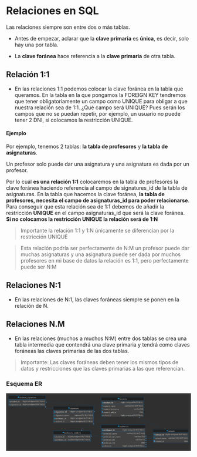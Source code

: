 # Relaciones en SQL

Las relaciones siempre son entre dos o más tablas.

- Antes de empezar, aclarar que la **clave primaria** es **única**, es decir, solo hay una por tabla.

- La **clave foránea** hace referencia a la **clave primaria** de otra tabla.

## Relación 1:1

- En las relaciones 1:1 podemos colocar la clave foránea en la tabla que queramos. En la tabla en la que pongamos la FOREIGN KEY tendremos que tener obligatoriamente un campo como UNIQUE para obligar a que nuestra relación sea de 1:1. ¿Qué campo será UNIQUE? Pues serán los campos que no se puedan repetir, por ejemplo, un usuario no puede tener 2 DNI, si colocamos la restricción UNIQUE.

#### Ejemplo

Por ejemplo, tenemos 2 tablas: **la tabla de profesores** y **la tabla de asignaturas**.

Un profesor solo puede dar una asignatura y una asignatura es dada por un profesor.

Por lo cual **es una relación 1:1** colocaremos en la tabla de profesores la clave foránea haciendo referencia al campo de signatures_id de la tabla de asignaturas. En la tabla que hacemos la clave foránea, **la tabla de profesores, necesita el campo de asignaturas_id para poder relacionarse**. Para conseguir que esta relación sea de 1:1 debemos de añadir la restricción **UNIQUE** en el campo asignaturas_id que será la clave foránea. **Si no colocamos la restricción UNIQUE la relación será de 1:N**

> Importante la relación 1:1 y 1:N únicamente se diferencian por la restricción UNIQUE

> Esta relación podría ser perfectamente de N:M un profesor puede dar muchas asignaturas y una asignatura puede ser dada por muchos profesores en mi base de datos la relación es 1:1, pero perfectamente puede ser N:M

## Relaciones N:1

- En las relaciones de N:1, las claves foráneas siempre se ponen en la relación de N.

## Relaciones N.M

- En las relaciones (muchos a muchos N:M) entre dos tablas se crea una tabla intermedia que contendrá una clave primaria y tendrá como claves foráneas las claves primarias de las dos tablas.

> Importante: Las claves foráneas deben tener los mismos tipos de datos y restricciones que las claves primarias a las que referencian.

### Esquema ER

![esquema entidad relacción](/img/schema_relacionship.png)
